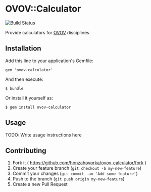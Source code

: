 # OVOV::Calculator
[![Build Status](https://travis-ci.org/honzahovorka/ovov-calculator.svg?branch=master)](https://travis-ci.org/honzahovorka/ovov-calculator)

Provide calculators for [OVOV](http://www.ovov.cz) disciplines

## Installation

Add this line to your application's Gemfile:

    gem 'ovov-calculator'

And then execute:

    $ bundle

Or install it yourself as:

    $ gem install ovov-calculator

## Usage

TODO: Write usage instructions here

## Contributing

1. Fork it ( https://github.com/honzahovorka/ovov-calculator/fork )
2. Create your feature branch (`git checkout -b my-new-feature`)
3. Commit your changes (`git commit -am 'Add some feature'`)
4. Push to the branch (`git push origin my-new-feature`)
5. Create a new Pull Request
